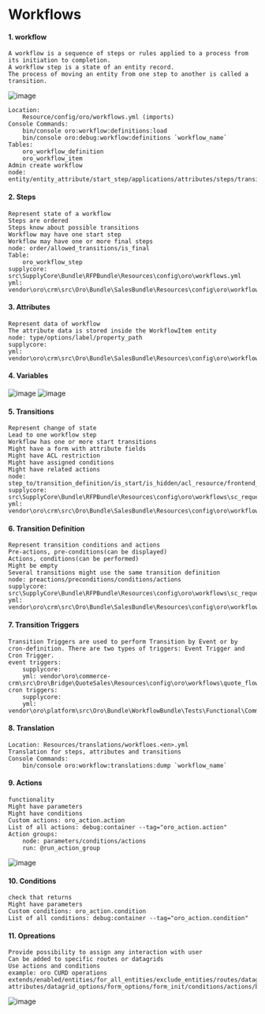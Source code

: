 # Workflows
#### 1. workflow
    A workflow is a sequence of steps or rules applied to a process from its initiation to completion.
    A workflow step is a state of an entity record.
    The process of moving an entity from one step to another is called a transition.
![image](https://user-images.githubusercontent.com/56823408/120911785-a0de3300-c6bc-11eb-910e-72fddaf686ec.png)
    
    Location:
        Resource/config/oro/workflows.yml (imports)
    Console Commands: 
        bin/console oro:workflow:definitions:load
        bin/console oro:debug:workflow:definitions `workflow_name`
    Tables:
        oro_workflow_definition
        oro_workflow_item
    Admin create workflow 
    node: entity/entity_attribute/start_step/applications/attributes/steps/transitions/transition_definitions
#### 2. Steps
    Represent state of a workflow
    Steps are ordered
    Steps know about possible transitions
    Workflow may have one start step
    Workflow may have one or more final steps
    node: order/allowed_transitions/is_final
    Table:
        oro_workflow_step
    supplycore: src\SupplyCore\Bundle\RFPBundle\Resources\config\oro\workflows.yml
    yml: vendor\oro\crm\src\Oro\Bundle\SalesBundle\Resources\config\oro\workflows\opportunity_flow\steps.yml
#### 3. Attributes
    Represent data of workflow
    The attribute data is stored inside the WorkflowItem entity
    node: type/options/label/property_path
    supplycore:
    yml: vendor\oro\crm\src\Oro\Bundle\SalesBundle\Resources\config\oro\workflows\opportunity_flow\attributes.yml
#### 4. Variables
![image](https://user-images.githubusercontent.com/56823408/120912689-f10cc380-c6c3-11eb-92db-949915fe6809.png)
![image](https://user-images.githubusercontent.com/56823408/120912666-adb25500-c6c3-11eb-841b-96bbdc20f6e7.png)

#### 5. Transitions
    Represent change of state
    Lead to one workflow step
    Workflow has one or more start transitions
    Might have a form with attribute fields
    Might have ACL restriction
    Might have assigned conditions
    Might have related actions
    node: step_to/transition_definition/is_start/is_hidden/acl_resource/frontend_options/form_options/transition_definition/triggers
    supplycore: src\SupplyCore\Bundle\RFPBundle\Resources\config\oro\workflows\sc_request\start.yml
    yml: vendor\oro\crm\src\Oro\Bundle\SalesBundle\Resources\config\oro\workflows\opportunity_flow\transitions.yml
    
#### 6. Transition Definition
    Represent transition conditions and actions
    Pre-actions, pre-conditions(can be displayed)
    Actions, conditions(can be performed)
    Might be empty
    Several transitions might use the same transition definition
    node: preactions/preconditions/conditions/actions
    supplycore: src\SupplyCore\Bundle\RFPBundle\Resources\config\oro\workflows\sc_request\ready_for_review.yml
    yml: vendor\oro\crm\src\Oro\Bundle\SalesBundle\Resources\config\oro\workflows\opportunity_flow\transition_definitions.yml
    
#### 7. Transition Triggers
    Transition Triggers are used to perform Transition by Event or by cron-definition. There are two types of triggers: Event Trigger and Cron Trigger.
    event triggers: 
        supplycore: 
        yml: vendor\oro\commerce-crm\src\Oro\Bridge\QuoteSales\Resources\config\oro\workflows\quote_flow\transitions.yml
    cron triggers:
        supplycore:
        yml: vendor\oro\platform\src\Oro\Bundle\WorkflowBundle\Tests\Functional\Command\DataFixtures\InvalidFilterExpression\workflows.yml
        
#### 8. Translation
    Location: Resources/translations/workfloes.<en>.yml
    Translation for steps, attributes and transitions
    Console Commands: 
        bin/console oro:workflow:translations:dump `workflow_name`
        
#### 9. Actions
    functionality
    Might have parameters
    Might have conditions
    Custom actions: oro_action.action
    List of all actions: debug:container --tag="oro_action.action"
    Action groups: 
        node: parameters/conditions/actions
        run: @run_action_group
![image](https://user-images.githubusercontent.com/56823408/120953769-51613b00-c780-11eb-9858-ae297099b354.png)
#### 10. Conditions
    check that returns
    Might have parameters
    Custom conditions: oro_action.condition
    List of all conditions: debug:container --tag="oro_action.condition"
#### 11. Opreations
    Provide possibility to assign any interaction with user
    Can be added to specific routes or datagrids
    Use actions and conditions
    example: oro CURD operations
    extends/enabled/entities/for_all_entities/exclude_entities/routes/datagrids/for_all_datagrids/exclude_datagrids/order/acl_resource/frontend_options/preactions/preconditions
    attributes/datagrid_options/form_options/form_init/conditions/actions/button_options
![image](https://user-images.githubusercontent.com/56823408/120912923-e3583d80-c6c5-11eb-8693-1da55cfa34ef.png)




    
